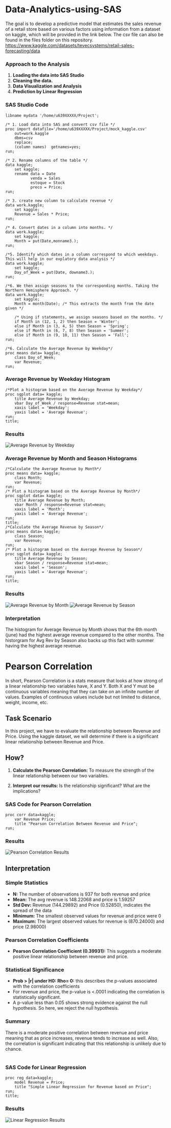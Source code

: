 # Data-Analytics-using-SAS

   The goal is to develop a predictive model that estimates the sales revenue of a retail store based on various factors using information from a dataset on kaggle, which will be provided in the link below. The csv file can also be found in the files folder on this repository.
   https://www.kaggle.com/datasets/tevecsystems/retail-sales-forecasting/data
   
### Approach to the Analysis

   1. **Loading the data into SAS Studio**
   2. **Cleaning the data.**
   3. **Data Visualization and Analysis**
   4. **Prediction by Linear Regression**

### SAS Studio Code
```sas
libname mydata '/home/u639XXXXX/Project';

/* 1. Load data into SAS and convert csv file */
proc import datafile='/home/u639XXXXX/Project/mock_kaggle.csv'
 	out=work.kaggle
	dbms=csv
	replace; 
	(column names)  getnames=yes; 
run; 

/* 2. Rename columns of the table */
data kaggle;
	set kaggle;
	rename data = Date
		   venda = Sales
		   estoque = Stock
		   preco = Price;
run;

/* 3. create new column to calculate revenue */
data work.kaggle;
	set kaggle;
	Revenue = Sales * Price;
run;

/* 4. Convert dates in a column into months. */
data work.kaggle;
	set kaggle;
	Month = put(Date,monname3.);
run;

/*5. Identify which dates in a column correspond to which weekdays. This will help in our explatory data analysis */
data work.kaggle;
	set kaggle;
	Day_of_Week = put(Date, downame3.);
run;

/*6. We then assign seasons to the corresponding months. Taking the Northern Hemisphere Approach. */
data work.kaggle;
	set kaggle;
	Month = month(Date); /* This extracts the month from the date given */
	
	/* Using if statements, we assign seasons based on the months. */
	if Month in (12, 1, 2) then Season = 'Winter';
	else if Month in (3, 4, 5) then Season = 'Spring';
	else if Month in (6, 7, 8) then Season = 'Summer';
	else if Month in (9, 10, 11) then Season = 'Fall';
run;

/*6. Calculate the Average Revenue by Weekday*/
proc means data= kaggle;
	class Day_of_Week;
	var Revenue;
run;
```
### Average Revenue by Weekday Histogram 

```sas 
/*Plot a histogram based on the Average Revenue by Weekday*/
proc sgplot data= kaggle;
	title Average Revenue by Weekday;
	vbar Day_of_Week / response=Revenue stat=mean;
	xaxis label = 'Weekday';
	yaxis label = 'Average Revenue';
run;
title;
```
### Results
![Average Revenue by Weekday](screenshots/avg-rev-by-weekday.png)

### Average Revenue by Month and Season Histograms
```sas
/*Calculate the Average Revenue by Month*/
proc means data= kaggle;
	class Month;
	var Revenue;
run;
/* Plot a histogram based on the Average Revenue by Month*/
proc sgplot data= kaggle;
	title Average Revenue by Month;
	vbar Month / response=Revenue stat=mean;
	xaxis label = 'Month';
	yaxis label = 'Average Revenue';
run;
title;
/*Calculate the Average Revenue by Season*/
proc means data= kaggle;
	class Season;
	var Revenue;
run;
/* Plot a histogram based on the Average Revenue by Season*/
proc sgplot data= kaggle;
	title Average Revenue by Season;
	vbar Season / response=Revenue stat=mean;
	xaxis label = 'Season';
	yaxis label = 'Average Revenue';
run;
title;
```

### Results
![Average Revenue by Month](screenshots/avg-rev-by-month.png)
![Average Revenue by Season](screenshots/avg-rev-by-season.png)

### Interpretation

The histogram for Average Revenue by Month shows that the 6th month (june) had the highest average revenue compared to the other months. The historgram for Avg Rev by Season also backs up this fact with summer having the highest average revenue.

# Pearson Correlation
In short, Pearson Correlation is a stats measure that looks at how strong of a linear relationship two variables have, X and Y. Both X and Y must be continuous variables meaning that they can take on an infinite number of values. Examples of continuous values include but not limited to distance, weight, income, etc.

## Task Scenario
In this project, we have to evaluate the relationship between Revenue and Price. Using the kaggle dataset, we will determine if there is a significant linear relationship between Revenue and Price.

## How?

1. **Calculate the Pearson Correlation:** To measure the strength of the linear relationship between our two variables.

2. **Interpret our results:** Is the relationship significant? What are the implications?

### SAS Code for Pearson Correlation

```sas
proc corr data=kaggle;
    var Revenue Price;
    title "Pearson Correlation Between Revenue and Price";
run;
```

### Results
![Pearson Correlation Results](screenshots/pearson-correlation.png)

## Interpretation

### Simple Statistics
- **N:** The number of observations is 937 for both revenue and price
- **Mean:** The avg revenue is 148.22068 and price is 1.59257
- **Std Dev:** Revenue (144.29892) and Price (0.52850), indicates the spread of the data
- **Minimum:** The smallest observed values for revenue and price were 0
- **Maximum:** The largest observed values for revenue is (870.24000) and price (2.98000)

### Pearson Correlation Coefficients
- **Pearson Correlation Coefficient (0.39931):** This suggests a moderate positive linear relationship between revenue and price.

### Statistical Significance
- **Prob > |r| under H0: Rho= 0:** this describes the p-values associated with the correlation coefficients
- For revenue and price, the p-value is <.0001 indicating the correlation is statistically significant. 
- A p-value less than 0.05 shows strong evidence against the null hypothesis. So here, we reject the null hypothesis.


### Summary
There is a moderate positive correlation between revenue and price meaning that as price increases, revenue tends to increase as well. Also, the correlation is significant indicating that this relationship is unlikely due to chance. 
#
### SAS Code for Linear Regression

```sas
proc reg data=kaggle;
	model Revenue = Price;
	title "Simple Linear Regression for Revenue based on Price";
run;
title;
```

### Results

![Linear Regression Results]()

